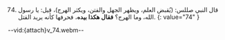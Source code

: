 74. قال النبي صللس: (يُقبض العلم، ويظهر الجهل والفتن، ويكثر الهرج)، قيل: يا رسول الله، وما الهرج؟ **فقال هكذا بيده**، فحرفها كأنه يريد القتل.
{: value="74" }

--vid:{attach}v_74.webm--
